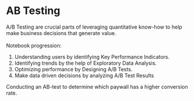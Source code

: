 # AB Testing

A/B Testing are crucial parts of leveraging quantitative know-how to help make business decisions that generate value.
</br></br>
Notebook progression:</br>

1. Understanding users by identifying Key Performance Indicators.
2. Identifying trends by the help of Exploratory Data Analysis.
3. Optimizing performance by Designing A/B Tests.
4. Make data driven decisions by analyzing A/B Test Results



Conducting an AB-test to determine which paywall has a higher conversion rate.

